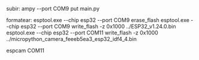 subir:
ampy --port COM9 put main.py

formatear:
esptool.exe --chip esp32 --port COM9 erase_flash
esptool.exe --chip esp32 --port COM9 write_flash -z 0x1000 ../ESP32_v1.24.0.bin
esptool.exe --chip esp32 --port COM11 write_flash -z 0x1000 ../micropython_camera_feeeb5ea3_esp32_idf4_4.bin

espcam COM11

